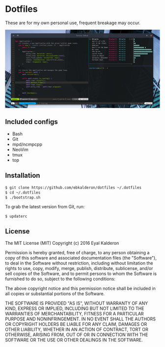 # Dotfiles

These are for my own personal use, frequent breakage may occur.

![Screenshot](./screenshot.png)

## Included configs

* Bash
* Git
* mpd/ncmpcpp
* NeoVim
* tmux
* top

## Installation

```
$ git clone https://github.com/ebkalderon/dotfiles ~/.dotfiles
$ cd ~/.dotfiles
$ ./bootstrap.sh
```

To grab the latest version from Git, run:

```
$ updaterc
```

## License

The MIT License (MIT)
Copyright (c) 2016 Eyal Kalderon

Permission is hereby granted, free of charge, to any person obtaining a copy
of this software and associated documentation files (the "Software"), to deal
in the Software without restriction, including without limitation the rights
to use, copy, modify, merge, publish, distribute, sublicense, and/or sell
copies of the Software, and to permit persons to whom the Software is
furnished to do so, subject to the following conditions:

The above copyright notice and this permission notice shall be included in all
copies or substantial portions of the Software.

THE SOFTWARE IS PROVIDED "AS IS", WITHOUT WARRANTY OF ANY KIND, EXPRESS OR
IMPLIED, INCLUDING BUT NOT LIMITED TO THE WARRANTIES OF MERCHANTABILITY,
FITNESS FOR A PARTICULAR PURPOSE AND NONINFRINGEMENT. IN NO EVENT SHALL THE
AUTHORS OR COPYRIGHT HOLDERS BE LIABLE FOR ANY CLAIM, DAMAGES OR OTHER
LIABILITY, WHETHER IN AN ACTION OF CONTRACT, TORT OR OTHERWISE, ARISING FROM,
OUT OF OR IN CONNECTION WITH THE SOFTWARE OR THE USE OR OTHER DEALINGS IN THE
SOFTWARE.

